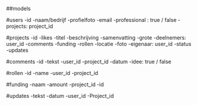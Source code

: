 ##models

#users
-id
-naam/bedrijf
-profielfoto
-email
-professional : true / false
-projects: project_id

#projects
-id
-likes
-titel
-beschrijving
-samenvatting
-grote
-deelnemers: user_id
-comments
-funding
-rollen
-locatie
-foto
-eigenaar: user_id
-status
-updates

#comments
-id
-tekst
-user_id
-project_id
-datum
-idee: true / false

#rollen
-id
-name
-user_id
-project_id

#funding
-naam
-amount
-project_id
-id

#updates
-tekst
-datum
-user_id
-Project_id